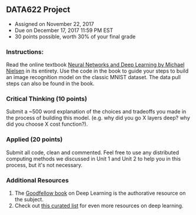 ## DATA622 Project
- Assigned on November 22, 2017
- Due on December 17, 2017 11:59 PM EST
- 30 points possible, worth 30% of your final grade

### Instructions:
Read the online textbook [Neural Networks and Deep Learning by Michael Nielsen](http://neuralnetworksanddeeplearning.com/) in its entirety.  Use the code in the book to guide your steps to build an image recognition model on the classic MNIST dataset.  The data pull steps can also be found in the book.

### Critical Thinking (10 points)
Submit a ~500 word explanation of the choices and tradeoffs you made in the process of building this model.  (e.g. why did you go X layers deep? why did you choose X cost function?).

### Applied (20 points)
Submit all code, clean and commented.  Feel free to use any distributed computing methods we discussed in Unit 1 and Unit 2 to help you in this process, but it's not necessary.  

### Additional Resources

1. The [Goodfellow book](http://www.deeplearningbook.org/) on Deep Learning is the authorative resource on the subject.   
2. Check out [this curated list](https://github.com/ChristosChristofidis/awesome-deep-learning) for even more resources on deep learning.  
